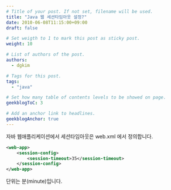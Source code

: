 ```yaml
---
# Title of your post. If not set, filename will be used.
title: "Java 웹 세션타임아웃 설정?"
date: 2010-06-08T11:15:00+09:00
draft: false

# Set weigth to 1 to mark this post as sticky post.
weight: 10

# List of authors of the post.
authors:
  - dgkim

# Tags for this post.
tags:
  - "java"

# Set how many table of contents levels to be showed on page.
geekblogToC: 3

# Add an anchor link to headlines.
geekblogAnchor: true
---
```


자바 웹애플리케이션에서 세션타임아웃은 web.xml 에서 정의합니다.

```xml
<web-app>
    <session-config>
        <session-timeout>35</session-timeout>
    </session-config>
</web-app>
```

단위는 분(minute)입니다.
